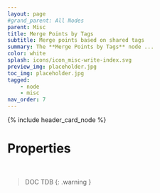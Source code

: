 ```yaml
---
layout: page
#grand_parent: All Nodes
parent: Misc
title: Merge Points by Tags
subtitle: Merge points based on shared tags
summary: The **Merge Points by Tags** node ...
color: white
splash: icons/icon_misc-write-index.svg
preview_img: placeholder.jpg
toc_img: placeholder.jpg
tagged: 
    - node
    - misc
nav_order: 7
---
```


{% include header_card_node %}

# Properties
<br>

> DOC TDB
{: .warning }